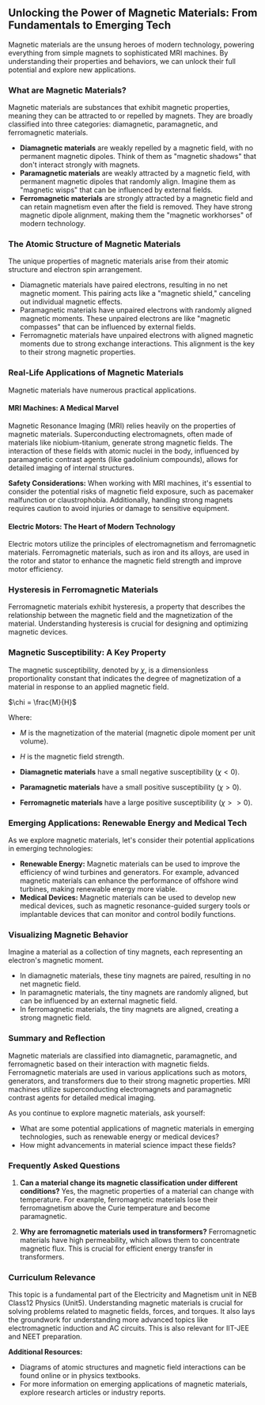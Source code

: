 ## **Unlocking the Power of Magnetic Materials: From Fundamentals to Emerging Tech**
Magnetic materials are the unsung heroes of modern technology, powering everything from simple magnets to sophisticated MRI machines. By understanding their properties and behaviors, we can unlock their full potential and explore new applications.

### **What are Magnetic Materials?**
Magnetic materials are substances that exhibit magnetic properties, meaning they can be attracted to or repelled by magnets. They are broadly classified into three categories: diamagnetic, paramagnetic, and ferromagnetic materials.

* **Diamagnetic materials** are weakly repelled by a magnetic field, with no permanent magnetic dipoles. Think of them as "magnetic shadows" that don't interact strongly with magnets.
* **Paramagnetic materials** are weakly attracted by a magnetic field, with permanent magnetic dipoles that randomly align. Imagine them as "magnetic wisps" that can be influenced by external fields.
* **Ferromagnetic materials** are strongly attracted by a magnetic field and can retain magnetism even after the field is removed. They have strong magnetic dipole alignment, making them the "magnetic workhorses" of modern technology.

### **The Atomic Structure of Magnetic Materials**
The unique properties of magnetic materials arise from their atomic structure and electron spin arrangement.

* Diamagnetic materials have paired electrons, resulting in no net magnetic moment. This pairing acts like a "magnetic shield," canceling out individual magnetic effects.
* Paramagnetic materials have unpaired electrons with randomly aligned magnetic moments. These unpaired electrons are like "magnetic compasses" that can be influenced by external fields.
* Ferromagnetic materials have unpaired electrons with aligned magnetic moments due to strong exchange interactions. This alignment is the key to their strong magnetic properties.

### **Real-Life Applications of Magnetic Materials**
Magnetic materials have numerous practical applications.

#### **MRI Machines: A Medical Marvel**
Magnetic Resonance Imaging (MRI) relies heavily on the properties of magnetic materials. Superconducting electromagnets, often made of materials like niobium-titanium, generate strong magnetic fields. The interaction of these fields with atomic nuclei in the body, influenced by paramagnetic contrast agents (like gadolinium compounds), allows for detailed imaging of internal structures.

**Safety Considerations:** When working with MRI machines, it's essential to consider the potential risks of magnetic field exposure, such as pacemaker malfunction or claustrophobia. Additionally, handling strong magnets requires caution to avoid injuries or damage to sensitive equipment.

#### **Electric Motors: The Heart of Modern Technology**
Electric motors utilize the principles of electromagnetism and ferromagnetic materials. Ferromagnetic materials, such as iron and its alloys, are used in the rotor and stator to enhance the magnetic field strength and improve motor efficiency.

### **Hysteresis in Ferromagnetic Materials**
Ferromagnetic materials exhibit hysteresis, a property that describes the relationship between the magnetic field and the magnetization of the material. Understanding hysteresis is crucial for designing and optimizing magnetic devices.

### **Magnetic Susceptibility: A Key Property**
The magnetic susceptibility, denoted by $\chi$, is a dimensionless proportionality constant that indicates the degree of magnetization of a material in response to an applied magnetic field.

$\chi = \frac{M}{H}$

Where:

* $M$ is the magnetization of the material (magnetic dipole moment per unit volume).
* $H$ is the magnetic field strength.

* **Diamagnetic materials** have a small negative susceptibility ($\chi <0$).
* **Paramagnetic materials** have a small positive susceptibility ($\chi >0$).
* **Ferromagnetic materials** have a large positive susceptibility ($\chi >>0$).

### **Emerging Applications: Renewable Energy and Medical Tech**
As we explore magnetic materials, let's consider their potential applications in emerging technologies:

* **Renewable Energy:** Magnetic materials can be used to improve the efficiency of wind turbines and generators. For example, advanced magnetic materials can enhance the performance of offshore wind turbines, making renewable energy more viable.
* **Medical Devices:** Magnetic materials can be used to develop new medical devices, such as magnetic resonance-guided surgery tools or implantable devices that can monitor and control bodily functions.

### **Visualizing Magnetic Behavior**
Imagine a material as a collection of tiny magnets, each representing an electron's magnetic moment.

* In diamagnetic materials, these tiny magnets are paired, resulting in no net magnetic field.
* In paramagnetic materials, the tiny magnets are randomly aligned, but can be influenced by an external magnetic field.
* In ferromagnetic materials, the tiny magnets are aligned, creating a strong magnetic field.

### **Summary and Reflection**
Magnetic materials are classified into diamagnetic, paramagnetic, and ferromagnetic based on their interaction with magnetic fields. Ferromagnetic materials are used in various applications such as motors, generators, and transformers due to their strong magnetic properties. MRI machines utilize superconducting electromagnets and paramagnetic contrast agents for detailed medical imaging.

As you continue to explore magnetic materials, ask yourself:

* What are some potential applications of magnetic materials in emerging technologies, such as renewable energy or medical devices?
* How might advancements in material science impact these fields?

### **Frequently Asked Questions**

1. **Can a material change its magnetic classification under different conditions?** 
Yes, the magnetic properties of a material can change with temperature. For example, ferromagnetic materials lose their ferromagnetism above the Curie temperature and become paramagnetic.

2. **Why are ferromagnetic materials used in transformers?** 
Ferromagnetic materials have high permeability, which allows them to concentrate magnetic flux. This is crucial for efficient energy transfer in transformers.

### **Curriculum Relevance**
This topic is a fundamental part of the Electricity and Magnetism unit in NEB Class12 Physics (Unit5). Understanding magnetic materials is crucial for solving problems related to magnetic fields, forces, and torques. It also lays the groundwork for understanding more advanced topics like electromagnetic induction and AC circuits. This is also relevant for IIT-JEE and NEET preparation.

**Additional Resources:**

* Diagrams of atomic structures and magnetic field interactions can be found online or in physics textbooks.
* For more information on emerging applications of magnetic materials, explore research articles or industry reports.